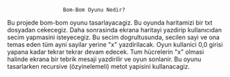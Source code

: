                      Bom-Bom Oyunu Nedir?
 
 Bu projede bom-bom oyunu tasarlayacagiz. Bu oyunda haritamizi bir txt dosyadan cekecegiz.
 Daha sonrasinda ekrana haritayi yazdirip kullanıcıdan secim yapmasini isteyecegiz.
 Bu secim dogrultusunda, secilen sayi ve ona temas eden tüm ayni sayilar yerine "x" yazdirilacak.
 Oyun kullanici 0,0 girisi yapana kadar tekrar tekrar devam edecek.
 Tum hücrelerin "x" olmasi halinde ekrana bir tebrik mesaji yazdirilir ve oyun sonlanir.
 Bu oyunu tasarlarken recursive (özyinelemeli) metot yapisini kullanacagiz.
